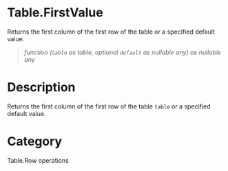 # Table.FirstValue
Returns the first column of the first row of the table or a specified default value.
> _function (<code>table</code> as table, optional <code>default</code> as nullable any) as nullable any_

# Description 
Returns the first column of the first row of the table <code>table</code> or a specified default value.
# Category 
Table.Row operations
